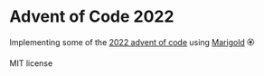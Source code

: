 # Advent of Code 2022

Implementing some of the [2022 advent of code](https://adventofcode.com/2022) using [Marigold](https://dominic.computer/marigold) 🏵️

MIT license
